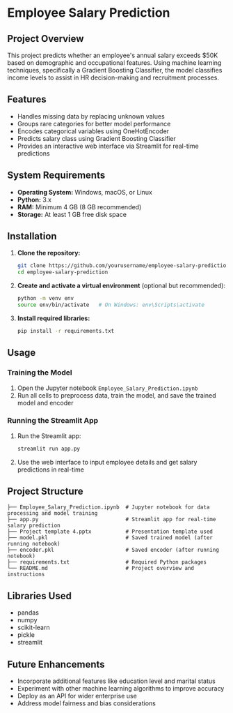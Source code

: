 # Employee Salary Prediction

## Project Overview
This project predicts whether an employee's annual salary exceeds $50K based on demographic and occupational features. Using machine learning techniques, specifically a Gradient Boosting Classifier, the model classifies income levels to assist in HR decision-making and recruitment processes.

## Features
- Handles missing data by replacing unknown values
- Groups rare categories for better model performance
- Encodes categorical variables using OneHotEncoder
- Predicts salary class using Gradient Boosting Classifier
- Provides an interactive web interface via Streamlit for real-time predictions

## System Requirements
- **Operating System:** Windows, macOS, or Linux
- **Python:** 3.x
- **RAM:** Minimum 4 GB (8 GB recommended)
- **Storage:** At least 1 GB free disk space

## Installation

1. **Clone the repository:**
   ```bash
   git clone https://github.com/yourusername/employee-salary-prediction.git
   cd employee-salary-prediction
   ```

2. **Create and activate a virtual environment** (optional but recommended):
   ```bash
   python -m venv env
   source env/bin/activate   # On Windows: env\Scripts\activate
   ```

3. **Install required libraries:**
   ```bash
   pip install -r requirements.txt
   ```

## Usage

### Training the Model
1. Open the Jupyter notebook `Employee_Salary_Prediction.ipynb`
2. Run all cells to preprocess data, train the model, and save the trained model and encoder

### Running the Streamlit App
1. Run the Streamlit app:
   ```bash
   streamlit run app.py
   ```
2. Use the web interface to input employee details and get salary predictions in real-time

## Project Structure
```
├── Employee_Salary_Prediction.ipynb  # Jupyter notebook for data processing and model training
├── app.py                            # Streamlit app for real-time salary prediction
├── Project template 4.pptx           # Presentation template used
├── model.pkl                         # Saved trained model (after running notebook)
├── encoder.pkl                       # Saved encoder (after running notebook)
├── requirements.txt                  # Required Python packages
└── README.md                         # Project overview and instructions
```

## Libraries Used
- pandas
- numpy
- scikit-learn
- pickle
- streamlit

## Future Enhancements
- Incorporate additional features like education level and marital status
- Experiment with other machine learning algorithms to improve accuracy
- Deploy as an API for wider enterprise use
- Address model fairness and bias considerations
